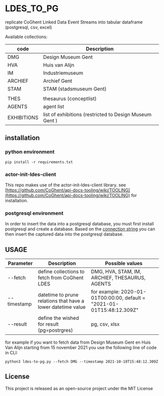 # LDES_TO_PG

replicate CoGhent Linked Data Event Streams into tabular dataframe (postgresql, csv, excel)

Available collections:

| code | Description |
|---------|-----------|
|DMG | Design Museum Gent|
|HVA | Huis van Alijn|
|IM | Industriemuseum|
|ARCHIEF | Archief Gent|
|STAM | STAM (stadsmuseum Gent)|
|||
|THES | thesaurus (conceptlist)|
|AGENTS | agent list|
|EXHIBITIONS|list of exhibitions (restricted to Design Museum Gent )|

## installation

### python environment

`pip install -r requirements.txt`

### actor-init-ldes-client

This repo makes use of the actor-init-ldes-client library. see [https://github.com/CoGhent/api-docs-tooling/wiki/TOOLING](https://github.com/CoGhent/api-docs-tooling/wiki/TOOLING) for installation.

### postgresql environment

In order to insert the data into a postgresql database, you must first install postgresql and create a database.
Based on the [connection string](https://hasura.io/learn/database/postgresql/installation/postgresql-connection-string/) you can then insert the captured data into the postgresql database.


## USAGE 

| Parameter | Description | Possible values |
|---------|-----------|----------|
|--fetch|define collections to fetch from CoGhent LDES |DMG, HVA, STAM, IM, ARCHIEF, THESAURUS, AGENTS|
|--timestamp |datetime to prune relations that have a lower datetime value |for example: 2020-01-01T00:00:00, default = "2021-01-01T15:48:12.309Z"|
|--result |define the wished for result (pg=postrgres)|pg, csv, xlsx|

for example if you want to fetch data from Design Museum Gent en Huis Van Alijn starting from 15 november 2021 you use the following line of code in CLI:

 `python3 ldes-to-pg.py --fetch DMG --timestamp 2021-10-10T15:48:12.309Z`

## License
This project is released as an open-source project under the MIT License
